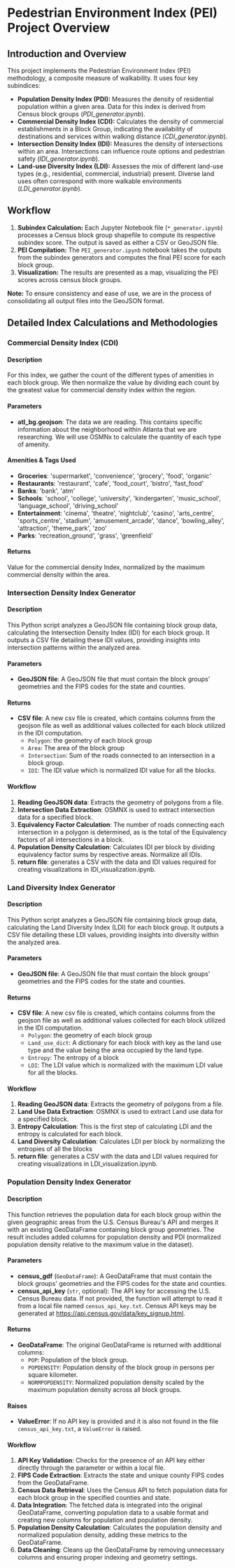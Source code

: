 # Pedestrian Environment Index (PEI) Project Overview

## Introduction and Overview

This project implements the Pedestrian Environment Index (PEI) methodology, a composite measure of walkability. It uses four key subindices:

- **Population Density Index (PDI):** Measures the density of residential population within a given area. Data for this index is derived from Census block groups  (_PDI_generator.ipynb_).
- **Commercial Density Index (CDI):** Calculates the density of commercial establishments in a Block Group, indicating the availability of destinations and services within walking distance (_CDI_generator.ipynb_).
- **Intersection Density Index (IDI):**  Measures the density of intersections within an area. Intersections can influence route options and pedestrian safety  (_IDI_generator.ipynb_).
- **Land-use Diversity Index (LDI):** Assesses the mix of different land-use types (e.g., residential, commercial, industrial) present. Diverse land uses often correspond with more walkable environments (_LDI_generator.ipynb_). 

## Workflow

1. **Subindex Calculation:** Each Jupyter Notebook file (`*_generator.ipynb`) processes a Census block group shapefile to compute its respective subindex score. The output is saved as either a CSV or GeoJSON file.
2. **PEI Compilation:**  The `PEI_generator.ipynb` notebook takes the outputs from the subindex generators and computes the final PEI score for each block group.
3. **Visualization:**  The results are presented as a map, visualizing the PEI scores across census block groups.

**Note:** To ensure consistency and ease of use, we are in the process of consolidating all output files into the GeoJSON format.

## Detailed Index Calculations and Methodologies

### Commercial Density Index (CDI)

#### Description

For this index, we gather the count of the different types of amenities in each block group. We then normalize the value by dividing each count by the greatest value for commercial density index within the region.

#### Parameters

- **atl_bg.geojson**: The data we are reading. This contains specific information about the neighborhood within Atlanta that we are researching. We will use OSMNx to calculate the quantity of each type of amenity.

#### Amenities & Tags Used

- **Groceries**: 'supermarket', 'convenience', 'grocery', 'food', 'organic'
- **Restaurants**: 'restaurant', 'cafe', 'food_court', 'bistro', 'fast_food'
- **Banks**: 'bank', 'atm'
- **Schools**: 'school', 'college', 'university', 'kindergarten', 'music_school', 'language_school', 'driving_school'
- **Entertainment**: 'cinema', 'theatre', 'nightclub', 'casino', 'arts_centre', 'sports_centre', 'stadium', 'amusement_arcade', 'dance', 'bowling_alley', 'attraction', 'theme_park', 'zoo'
- **Parks**: 'recreation_ground', 'grass', 'greenfield'

#### Returns

Value for the commercial density Index, normalized by the maximum commercial density within the area.

### Intersection Density Index Generator

#### Description

This Python script analyzes a GeoJSON file containing block group data, calculating the Intersection Density Index (IDI) for each block group. It outputs a CSV file detailing these IDI values, providing insights into intersection patterns within the analyzed area.

#### Parameters

- **GeoJSON file**: A GeoJSON file that must contain the block groups' geometries and the FIPS codes for the state and counties.

#### Returns

- **CSV file**: A new csv file is created, which contains columns from the geojson file as well as additional values collected for each block utilized in the IDI computation.
  - `Polygon`: the geometry of each block group
  - `Area`: The area of the block group
  - `Intersection`: Sum of the roads connected to an intersection in a block group.
  - `IDI`: The IDI value which is normalized IDI value for all the blocks.

#### Workflow

1. **Reading GeoJSON data**: Extracts the geometry of polygons from a file.
2. **Intersection Data Extraction**: OSMNX is used to extract intersection data for a specified block.
3. **Equivalency Factor Calculation**: The number of roads connecting each intersection in a polygon is determined, as is the total of the Equivalency factors of all intersections in a block.
4. **Population Density Calculation**: Calculates IDI per block by dividing equivalency factor sums by respective areas. Normalize all IDIs.
5. **return file**: generates a CSV with the data and IDI values required for creating visualizations in IDI_visualization.ipynb.

### Land Diversity Index Generator

#### Description

This Python script analyzes a GeoJSON file containing block group data, calculating the Land Diversity Index (LDI) for each block group. It outputs a CSV file detailing these LDI values, providing insights into diversity within the analyzed area.

#### Parameters

- **GeoJSON file**: A GeoJSON file that must contain the block groups' geometries and the FIPS codes for the state and counties.

#### Returns

- **CSV file**: A new csv file is created, which contains columns from the geojson file as well as additional values collected for each block utilized in the IDI computation.
  - `Polygon`: the geometry of each block group
  - `Land_use_dict`: A dictionary for each block with key as the land use type and the value being the area occupied by the land type.
  - `Entropy`: The entropy of a block
  - `LDI`: The LDI value which is normalized  with the maximum LDI value for all the blocks.

#### Workflow

1. **Reading GeoJSON data**: Extracts the geometry of polygons from a file.
2. **Land Use Data Extraction**: OSMNX is used to extract Land use data for a specified block.
3. **Entropy Calculation**: This is the first step of calculating LDI and the entropy is calculated for each block.
4. **Land Diversity Calculation**: Calculates LDI per block by normalizing the entropies of all the blocks
5. **return file**: generates a CSV with the data and LDI values required for creating visualizations in LDI_visualization.ipynb.

### Population Density Index Generator

#### Description

This function retrieves the population data for each block group within the given geographic areas from the U.S. Census Bureau's API and merges it with an existing GeoDataFrame containing block group geometries. The result includes added columns for population density and PDI (normalized population density relative to the maximum value in the dataset).

#### Parameters

- **census_gdf** (`GeoDataFrame`): A GeoDataFrame that must contain the block groups' geometries and the FIPS codes for the state and counties.
- **census_api_key** (`str`, optional): The API key for accessing the U.S. Census Bureau data. If not provided, the function will attempt to read it from a local file named `census_api_key.txt`. Census API keys may be generated at https://api.census.gov/data/key_signup.html.

#### Returns

- **GeoDataFrame**: The original GeoDataFrame is returned with additional columns:
  - `POP`: Population of the block group.
  - `POPDENSITY`: Population density of the block group in persons per square kilometer.
  - `NORMPOPDENSITY`: Normalized population density scaled by the maximum population density across all block groups.

#### Raises

- **ValueError**: If no API key is provided and it is also not found in the file `census_api_key.txt`, a `ValueError` is raised.

#### Workflow

1. **API Key Validation**: Checks for the presence of an API key either directly through the parameter or within a local file.
2. **FIPS Code Extraction**: Extracts the state and unique county FIPS codes from the GeoDataFrame.
3. **Census Data Retrieval**: Uses the Census API to fetch population data for each block group in the specified counties and state.
4. **Data Integration**: The fetched data is integrated into the original GeoDataFrame, converting population data to a usable format and creating new columns for population and population density.
5. **Population Density Calculation**: Calculates the population density and normalized population density, adding these metrics to the GeoDataFrame.
6. **Data Cleaning**: Cleans up the GeoDataFrame by removing unnecessary columns and ensuring proper indexing and geometry settings.

